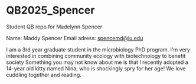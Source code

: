 # QB2025_Spencer

Student QB repo for Madelynn Spencer

Name: Maddy Spencer
Email adress: spencemd@iu.edu

I am  a 3rd year graduate student in the microbiology PhD program. I'm very interested in combining community ecology with biotechnology to benefit society Something you may not know about me is that I recently adopted a 14-year old kitty named Nina, who is shockingly spry for her age! We love cuddling together and reading. 